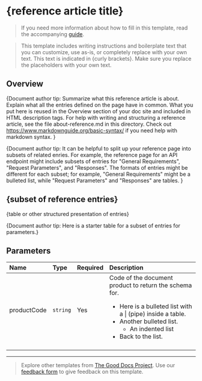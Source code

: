 # {reference article title}

> If you need more information about how to fill in this template, read the accompanying [guide](./guide-reference.md).

> This template includes writing instructions and boilerplate text that you can customize, use as-is, or completely replace with your own text. This text is indicated in {curly brackets}. Make sure you replace the placeholders with your own text.

## Overview
{Document author tip:
Summarize what this reference article is about. Explain what all the entries defined on the page have in common. What you put here is reused in the Overview section of your doc site and included in HTML description tags. For help with writing and structuring a reference article, see the file about-reference.md in this directory. Check out https://www.markdownguide.org/basic-syntax/ if you need help with markdown syntax.
}

{Document author tip: It can be helpful to split up your reference page into subsets of related enries. For example, the reference page for an API endpoint might include subsets of entries for "General Requirements", "Request Parameters", and "Responses". The formats of entries might be different for each subset; for example, "General Requirements" might be a bulleted list, while "Request Parameters" and "Responses" are tables.
}
## {subset of reference entries}

{table or other structured presentation of entries}

{Document author tip: Here is a starter table for a subset of entries for parameters.}

## Parameters

|Name |Type |Required |Description |
|:--- |:--- |:--- |:--- |
|productCode|`string`|Yes|Code of the document product to return the schema for. <br> <ul><li>Here is a bulleted list with a \| (pipe) inside a table.</li><li>Another bulleted list.<ul><li>An indented list</li></ul></li><li>Back to the list.</li></ul> |
|||||

---

> Explore other templates from [The Good Docs Project](https://thegooddocsproject.dev/). Use our [feedback form](https://thegooddocsproject.dev/feedback/?template=Reference) to give feedback on this template.